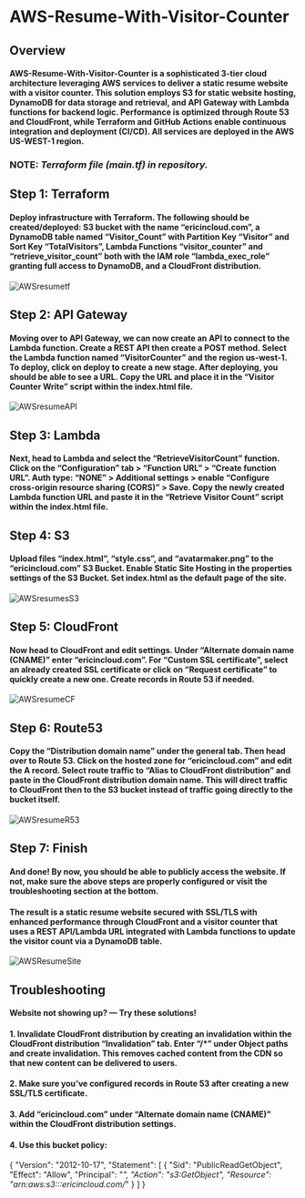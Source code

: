  # AWS-Resume-With-Visitor-Counter

## Overview

#### AWS-Resume-With-Visitor-Counter is a sophisticated 3-tier cloud architecture leveraging AWS services to deliver a static resume website with a visitor counter. This solution employs S3 for static website hosting, DynamoDB for data storage and retrieval, and API Gateway with Lambda functions for backend logic. Performance is optimized through Route 53 and CloudFront, while Terraform and GitHub Actions enable continuous integration and deployment (CI/CD). All services are deployed in the AWS US-WEST-1 region.

### NOTE: *Terraform file (main.tf) in repository.*

## Step 1: Terraform
#### Deploy infrastructure with Terraform. The following should be created/deployed: S3 bucket with the name “ericincloud.com”, a DynamoDB table named “Visitor_Count” with Partition Key “Visitor” and Sort Key “TotalVisitors”, Lambda Functions “visitor_counter” and “retrieve_visitor_count” both with the IAM role “lambda_exec_role” granting full access to DynamoDB, and a CloudFront distribution.

![AWSresumetf](https://github.com/ericincloud/AWS-Resume-With-Visitor-Counter/assets/144301872/aad08ed9-feb6-47f8-9c8a-0cc6a32e1700)

## Step  2: API Gateway
#### Moving over to API Gateway, we can now create an API to connect to the Lambda function. Create a REST API then create a POST method. Select the Lambda function named “VisitorCounter” and the region us-west-1. To deploy, click on deploy to create a new stage. After deploying, you should be able to see a URL. Copy the URL and place it in the “Visitor Counter Write” script within the index.html file.

![AWSresumeAPI](https://github.com/ericincloud/AWS-Resume-With-Visitor-Counter/assets/144301872/ea9a6035-65af-4f92-bec6-842031cfbdad)

## Step 3: Lambda 
#### Next, head to Lambda and select the “RetrieveVisitorCount” function. Click on the “Configuration” tab > “Function URL” > “Create function URL”. Auth type: “NONE” > Additional settings > enable “Configure cross-origin resource sharing (CORS)” > Save. Copy the newly created Lambda function URL and paste it in the “Retrieve Visitor Count” script within the index.html file.

## Step 4: S3
#### Upload files “index.html”, “style.css”, and “avatarmaker.png” to the “ericincloud.com” S3 Bucket. Enable Static Site Hosting in the properties settings of the S3 Bucket. Set index.html as the default page of the site. 

![AWSresumesS3](https://github.com/ericincloud/AWS-Resume-With-Visitor-Counter/assets/144301872/23e16b1a-bac6-4cc0-97a7-72ac62e90543)

## Step 5: CloudFront
#### Now head to CloudFront and edit settings. Under “Alternate domain name (CNAME)” enter “ericincloud.com”. For “Custom SSL certificate”, select an already created SSL certificate or click on “Request certificate” to quickly create a new one. Create records in Route 53 if needed.

![AWSresumeCF](https://github.com/ericincloud/AWS-Resume-With-Visitor-Counter/assets/144301872/7d07c5a4-4d8c-43a6-a893-411045f26752)
 
## Step 6: Route53
#### Copy the “Distribution domain name” under the general tab. Then head over to Route 53. Click on the hosted zone for “ericincloud.com” and edit the A record. Select route traffic to “Alias to CloudFront distribution” and paste in the CloudFront distribution domain name. This will direct traffic to CloudFront then to the S3 bucket instead of traffic going directly to the bucket itself.

![AWSresumeR53](https://github.com/ericincloud/AWS-Resume-With-Visitor-Counter/assets/144301872/03298837-171d-4b0e-bf6d-5baed98cdee2)

## Step 7: Finish
#### And done! By now, you should be able to publicly access the website. If not, make sure the above steps are properly configured or visit the troubleshooting section at the bottom.

#### The result is a static resume website secured with SSL/TLS with enhanced performance through CloudFront and a visitor counter that uses a REST API/Lambda URL integrated with Lambda functions to update the visitor count via a DynamoDB table.

![AWSResumeSite](https://github.com/ericincloud/AWS-Resume-With-Visitor-Counter/assets/144301872/4837aa15-869e-44dd-9079-2c47203a0b43)

## Troubleshooting

#### Website not showing up?  —  Try these solutions!

#### 1. Invalidate CloudFront distribution by creating an invalidation within the CloudFront distribution “Invalidation” tab. Enter “/*” under Object paths and create invalidation. This removes cached content from the CDN so that new content can be delivered to users.

#### 2. Make sure you’ve configured records in Route 53 after creating a new SSL/TLS certificate.

#### 3. Add “ericincloud.com”  under “Alternate domain name (CNAME)” within the CloudFront distribution settings.

#### 4. Use this bucket policy: 

{
    "Version": "2012-10-17",
    "Statement": [
        {
            "Sid": "PublicReadGetObject",
            "Effect": "Allow",
            "Principal": "*",
            "Action": "s3:GetObject",
            "Resource": "arn:aws:s3:::ericincloud.com/*"
        }
    ]
}

